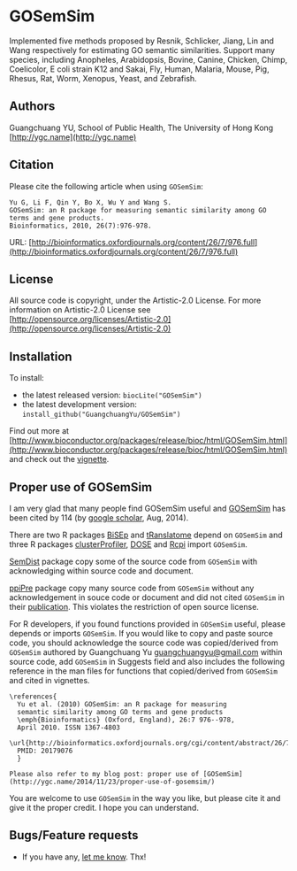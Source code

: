 #  GOSemSim

Implemented five methods proposed by Resnik, Schlicker, Jiang, Lin and Wang respectively for estimating GO semantic similarities. Support many species, including Anopheles, Arabidopsis, Bovine, Canine, Chicken, Chimp, Coelicolor, E coli strain K12 and Sakai, Fly, Human, Malaria, Mouse, Pig, Rhesus, Rat, Worm, Xenopus, Yeast, and Zebrafish.

## Authors ##

Guangchuang YU, School of Public Health, The University of Hong Kong [http://ygc.name](http://ygc.name)

## Citation ##

Please cite the following article when using `GOSemSim`:

```
Yu G, Li F, Qin Y, Bo X, Wu Y and Wang S. 
GOSemSim: an R package for measuring semantic similarity among GO terms and gene products.
Bioinformatics, 2010, 26(7):976-978. 
```

URL: [http://bioinformatics.oxfordjournals.org/content/26/7/976.full](http://bioinformatics.oxfordjournals.org/content/26/7/976.full)

## License ##

All source code is copyright, under the Artistic-2.0 License.
For more information on Artistic-2.0 License see [http://opensource.org/licenses/Artistic-2.0](http://opensource.org/licenses/Artistic-2.0)

## Installation ##

To install:
 * the latest released version:
   `biocLite("GOSemSim")`
 * the latest development version:
   `install_github("GuangchuangYu/GOSemSim")`

Find out more at [http://www.bioconductor.org/packages/release/bioc/html/GOSemSim.html](http://www.bioconductor.org/packages/release/bioc/html/GOSemSim.html) and check out the [vignette](http://www.bioconductor.org/packages/release/bioc/vignettes/clusterProfiler/inst/doc/GOSemSim.pdf).

## Proper use of GOSemSim ##

I am very glad that many people find GOSemSim useful and [GOSemSim](http://bioinformatics.oxfordjournals.org/content/26/7/976.full) has been cited by 114 (by [google scholar](http://scholar.google.com/citations?view_op=view_citation&hl=en&user=DO5oG40AAAAJ&citation_for_view=DO5oG40AAAAJ:tuHXwOkdijsC), Aug, 2014). 

There are two R packages [BiSEp](http://cran.r-project.org/web/packages/BiSEp/index.html) and [tRanslatome](http://www.bioconductor.org/packages/release/bioc/html/tRanslatome.html) depend on `GOSemSim` and three R packages [clusterProfiler](http://www.bioconductor.org/packages/release/bioc/html/clusterProfiler.html), [DOSE](http://www.bioconductor.org/packages/release/bioc/html/DOSE.html) and [Rcpi](http://www.bioconductor.org/packages/release/bioc/html/Rcpi.html) import `GOSemSim`.

[SemDist](http://www.bioconductor.org/packages/devel/bioc/html/SemDist.html) package copy some of the source code from `GOSemSim` with acknowledging within source code and document.

[ppiPre](http://cran.r-project.org/web/packages/ppiPre/index.html) package copy many source code from `GOSemSim` without any acknowledgement in souce code or document and did not cited `GOSemSim` in their [publication](http://www.biomedcentral.com/1752-0509/7/S2/S8). This violates the restriction of open source license.

For R developers, if you found functions provided in `GOSemSim` useful, please depends or imports `GOSemSim`.
If you would like to copy and paste source code, you should acknowledge the source code was copied/derived from `GOSemSim` authored by Guangchuang Yu <guangchuangyu@gmail.com> within source code, add `GOSemSim` in Suggests field and also includes the following reference in the man files for functions that copied/derived from `GOSemSim` and cited in vignettes.

```
\references{
  Yu et al. (2010) GOSemSim: an R package for measuring
  semantic similarity among GO terms and gene products
  \emph{Bioinformatics} (Oxford, England), 26:7 976--978,
  April 2010. ISSN 1367-4803
  \url{http://bioinformatics.oxfordjournals.org/cgi/content/abstract/26/7/976}
  PMID: 20179076
  }

Please also refer to my blog post: proper use of [GOSemSim](http://ygc.name/2014/11/23/proper-use-of-gosemsim/)
```

You are welcome to use `GOSemSim` in the way you like, but please cite it and give it the proper credit. I hope you can understand.


## Bugs/Feature requests ##

 - If you have any, [let me know](https://github.com/GuangchuangYu/GOSemSim/issues). Thx!


